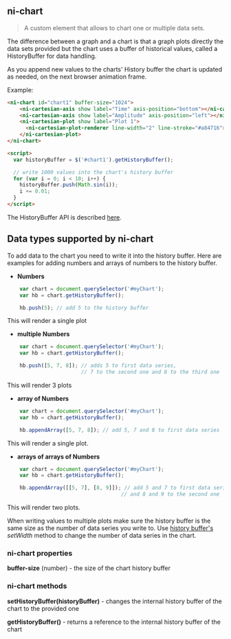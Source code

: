 ## ni-chart

> A custom element that allows to chart one or multiple data sets.

The difference between a graph and a chart is that a graph plots directly the data
sets provided but the chart uses a buffer of historical values, called a
HistoryBuffer for data handling.

As you append new values to the charts' History buffer the chart is updated as
needed, on the next browser animation frame.

Example:

```html
<ni-chart id="chart1" buffer-size="1024">
    <ni-cartesian-axis show label="Time" axis-position="bottom"></ni-cartesian-axis>
    <ni-cartesian-axis show label="Amplitude" axis-position="left"></ni-cartesian-axis>
    <ni-cartesian-plot show label="Plot 1">
      <ni-cartesian-plot-renderer line-width="2" line-stroke="#a84716"></ni-cartesian-plot-renderer>
    </ni-cartesian-plot>
</ni-chart>

<script>
  var historyBuffer = $('#chart1').getHistoryBuffer();

  // write 1000 values into the chart's history buffer
  for (var i = 0; i < 10; i++) {
    historyBuffer.push(Math.sin(i));
    i += 0.01;
  }
</script>
```

The HistoryBuffer API is described [here](historyBuffer.md).

## Data types supported by ni-chart

To add data to the chart you need to write it into the history buffer. Here are
examples for adding numbers and arrays of numbers to the history buffer.

* **Numbers**
```js
    var chart = document.querySelector('#myChart');
    var hb = chart.getHistoryBuffer();

    hb.push(5); // add 5 to the history buffer
```
This will render a single plot

* **multiple Numbers**
```js
    var chart = document.querySelector('#myChart');
    var hb = chart.getHistoryBuffer();

    hb.push([5, 7, 8]); // adds 5 to first data series,
                        // 7 to the second one and 8 to the third one
```
This will render 3 plots

* **array of Numbers**
```js
    var chart = document.querySelector('#myChart');
    var hb = chart.getHistoryBuffer();

    hb.appendArray([5, 7, 8]); // add 5, 7 and 8 to first data series
```
This will render a single plot.

* **arrays of arrays of Numbers**
```js
    var chart = document.querySelector('#myChart');
    var hb = chart.getHistoryBuffer();

    hb.appendArray([[5, 7], [8, 9]]); // add 5 and 7 to first data series
                                     // and 8 and 9 to the second one
```
This will render two plots.

When writing values to multiple plots make sure the history buffer is the same
size as the number of data series you write to. Use [history buffer's](historyBuffer.md) *setWidth*
method to change the number of data series in the chart.


### ni-chart properties

**buffer-size** (number) - the size of the chart history buffer 

### ni-chart methods

**setHistoryBuffer(historyBuffer)** - changes the internal history buffer
       of the chart to the provided one

**getHistoryBuffer()** - returns a reference to the internal history
       buffer of the chart
